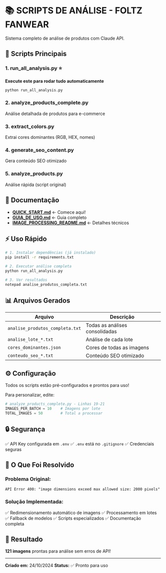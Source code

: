 # 📚 SCRIPTS DE ANÁLISE - FOLTZ FANWEAR

Sistema completo de análise de produtos com Claude API.

## 🎯 Scripts Principais

### 1. **run_all_analysis.py** ⭐
**Execute este para rodar tudo automaticamente**

```bash
python run_all_analysis.py
```

### 2. **analyze_products_complete.py**
Análise detalhada de produtos para e-commerce

### 3. **extract_colors.py**
Extrai cores dominantes (RGB, HEX, nomes)

### 4. **generate_seo_content.py**
Gera conteúdo SEO otimizado

### 5. **analyze_products.py**
Análise rápida (script original)

## 📖 Documentação

- **[QUICK_START.md](QUICK_START.md)** ← Comece aqui!
- **[GUIA_DE_USO.md](GUIA_DE_USO.md)** ← Guia completo
- **[IMAGE_PROCESSING_README.md](IMAGE_PROCESSING_README.md)** ← Detalhes técnicos

## ⚡ Uso Rápido

```bash
# 1. Instalar dependências (já instalado)
pip install -r requirements.txt

# 2. Executar análise completa
python run_all_analysis.py

# 3. Ver resultados
notepad analise_produtos_completa.txt
```

## 📊 Arquivos Gerados

| Arquivo | Descrição |
|---------|-----------|
| `analise_produtos_completa.txt` | Todas as análises consolidadas |
| `analise_lote_*.txt` | Análise de cada lote |
| `cores_dominantes.json` | Cores de todas as imagens |
| `conteudo_seo_*.txt` | Conteúdo SEO otimizado |

## ⚙️ Configuração

Todos os scripts estão pré-configurados e prontos para uso!

Para personalizar, edite:

```python
# analyze_products_complete.py - Linhas 19-21
IMAGES_PER_BATCH = 10    # Imagens por lote
TOTAL_IMAGES = 50        # Total a processar
```

## 🔒 Segurança

✅ API Key configurada em `.env`
✅ `.env` está no `.gitignore`
✅ Credenciais seguras

## 📝 O Que Foi Resolvido

### Problema Original:
```
API Error 400: "image dimensions exceed max allowed size: 2000 pixels"
```

### Solução Implementada:
✅ Redimensionamento automático de imagens
✅ Processamento em lotes
✅ Fallback de modelos
✅ Scripts especializados
✅ Documentação completa

## 🎉 Resultado

**121 imagens** prontas para análise sem erros de API!

---

**Criado em:** 24/10/2024
**Status:** ✅ Pronto para uso
